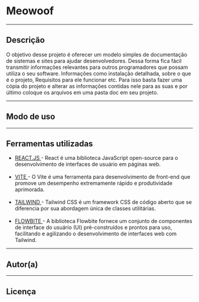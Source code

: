 # Meowoof
<hr>

<h2>Descrição</h2>

O objetivo desse projeto é oferecer um modelo simples de documentação de sistemas e sites para ajudar desenvolvedores. Dessa forma fica fácil transmitir informações relevantes para outros programadores que possam utiliza o seu software. Informações como instalação detalhada, sobre o que é o projeto, Requisitos para ele funcionar etc. Para isso basta fazer uma cópia do projeto e alterar as informações contidas nele para as suas e por último coloque os arquivos em uma pasta doc em seu projeto.

<hr>

<h2>Modo de uso</h2>

<hr>

<h2>Ferramentas utilizadas</h2>
<ul>
  <li><a href="https://react.dev/">REACT.JS </a>- React é uma biblioteca JavaScript open-source para o desenvolvimento de interfaces de usuário em páginas web.</li>
  <br>
  <li><a href="https://vitejs.dev/">VITE </a>- O Vite é uma ferramenta para desenvolvimento de front-end que promove um desempenho extremamente rápido e produtividade aprimorada.</li>
  <br>
  <li><a href="https://tailwindcss.com/">TAILWIND </a>- Tailwind CSS é um framework CSS de código aberto que se diferencia por sua abordagem única de classes utilitárias.</li>
  <br>
  <li><a href="https://tailwindcss.com/">FLOWBITE </a>- A biblioteca Flowbite fornece um conjunto de componentes de interface do usuário (UI) pré-construídos e prontos para uso, facilitando e agilizando o desenvolvimento de interfaces web com Tailwind.</li>
</ul>
<hr>

<h2>Autor(a)</h2>

<hr>

<h2>Licença</h2>

